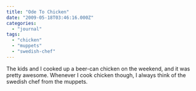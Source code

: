```yaml
---
title: "Ode To Chicken"
date: "2009-05-18T03:46:16.000Z"
categories: 
  - "journal"
tags: 
  - "chicken"
  - "muppets"
  - "swedish-chef"
---
```


The kids and I cooked up a beer-can chicken on the weekend, and it was pretty awesome. Whenever I cook chicken though, I always think of the swedish chef from the muppets.
